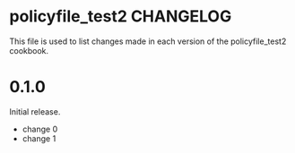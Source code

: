 # policyfile_test2 CHANGELOG

This file is used to list changes made in each version of the policyfile_test2 cookbook.

# 0.1.0

Initial release.

- change 0
- change 1

